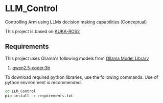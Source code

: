 # LLM_Control
Controlling Arm using LLMs decision making capabilities (Conceptual)

This project is based on [KUKA-ROS2](https://github.com/REZ3LIET/KUKA-ROS2)

## Requirements
This project uses Ollama's following models from [Ollama Model Library](https://ollama.com/search)
 1. [qwen2.5-coder:3b](https://ollama.com/library/qwen2.5-coder:3b)

To download required python libraries, use the following commands. Use of python environment is recommended.
```bash
cd LLM_Control
pip install -r requirements.txt
```